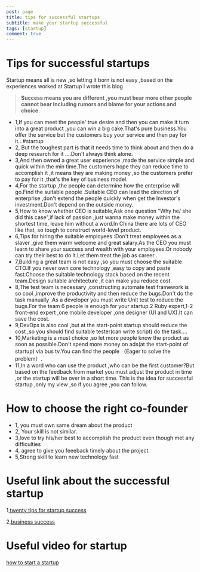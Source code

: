```yaml
---
post: page
title: tips for successful startups
subtitle: make your startup successful
tags: [startup]
comment: true
---
```

# Tips for successful startups


Startup means all is new ,so letting it born is not easy ,based on the experiences worked at Startup I wrote this blog
> **Success means you are different ,you must bear more other people cannot bear including rumors and blame for your actions and choice**.


* 1,If you can meet the people' true desire and then you can make it turn into a great product ,you can win a big cake.That's pure business.You  offer the service but the customers buy your service and then pay for it...#startup
* 2, But the toughest part is that it needs time to think about and then do a deep research for it ....Don't always think alone.
* 3,And then owned  a great user experience ,made the service simple and quick within the min time.The customers hope they can reduce time to accomplish it ,it means they are making money ,so the customers prefer to pay for it ,that's the key of business model.
* 4,For the startup ,the people can determine how the enterprise will go.Find the suitable people  .Suitable CEO can lead the direction of enterprise ,don't extend the people quickly when get the Investor's investment.Don't depend on the outside money.
* 5,How to know whether CEO is suitable,Ask one question "Why he/ she did this case",if lack of passion ,just wanna make money within the shortest time, leave him without a word.In  China there are lots of CEO like that, so tough to construct world-level product.
* 6,Tips for hiring the suitable employees :Don't treat employees as a slaver ,give them warm welcome and great salary.As  the CEO you must learn to share your success and wealth with your employees.Or nobody can try their best to do it.Let them treat the job as career .
* 7,Building a great team is not easy ,so you must choose the suitable CTO.If you never own core technology ,easy to copy and paste fast.Choose the suitable technology stack based on the recent team.Design  suitable architecture ,it can make you  reduce cost.
* 8,The test team is necessary ,constructing automate test framework is so cool ,improve the productivity and then reduce the bugs.Don't do the task manually .As a developer you must write Unit test to reduce the bugs.For the team 6 people is enough for your startup.2 Ruby expert,1-2 front-end expert ,one mobile developer ,one designer (UI and UX).It can save the cost.
* 9,DevOps is also cool ,but at the start-point startup should reduce the cost ,so you should find suitable tester(can write script) do the task....
* 10,Marketing is a must choice ,so let more people know the product as soon as possible.Don't spend more money on ads(at the start-point of startup) via bus tv.You  can find the people （Eager to solve the problem）.
* 11,In a word who can use the product ,who can be the first customer?But based on the feedback from market you must adjust the product in time ,or the startup will be over in a short time.
This is the idea for successful startup ,only my view ,so if you agree ,you can follow.

# How to choose the right co-founder

* 1, you must own same dream about the product
* 2, Your skill is not similar.
* 3,love to try his/her best to accomplish the product even though met any difficulties
* 4, agree to give you feeeback timely about the project.
* 5,Strong skill to learn new technology fast



# Useful link about the successful startup


1,[twenty tips for startup success](https://www.forbes.com/sites/maryjuetten/2018/05/03/twenty-tips-for-startup-success/)

2,[business success](https://www.businessknowhow.com/startup/business-success.htm)

# Useful video for startup
[how to start a startup](https://www.youtube.com/watch?v=CBYhVcO4WgI)




